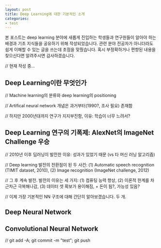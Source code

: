 ```yaml
---
layout: post
title: Deep Learning에 대한 기본적인 소개
categories:
- test
---
```


본 포스트는 deep learning 분야에 새롭게 진입하는 학생들과 연구원들이 알아야 하는 배경과 기초 지식들을 공유하기 위해 작성되었습니다. 관련 분야 전공자가 아니더라도 쉽게 이해할 수 있는 글을 쓰는데 초점을 맞췄습니다. 혹시 부정확하거나 편향된 내용을 찾으신다면 알려주시면 감사하겠습니다.

// 현재 작성 중...

## Deep Learning이란 무엇인가

// Machine learning의 분류와 deep learning의 positioning

// Artifical neural network 개념은 과거부터(1990?, 조사 필요) 존재함

// 하지만 2000년대까지 연구가 지지부진함, 이유: 학습이 너무 느려서?

## Deep Learning 연구의 기폭제: AlexNet의 ImageNet Challenge 우승

// 2010년 이후 딥러닝이 발전한 이유: 성과가 있었기 때문 (vs 타 머신 러닝 알고리즘)

// Deep learning 발전의 전환점이 된 두 사건: (1) Automatic speech recognition (TIMIT dataset, 2010), (2) Image recognition (ImageNet challenge, 2012)

// 그 후 계속 발전. 발전의 이유는 세 가지: (1) 컴퓨팅 능력 향상, (2) 이론적 한계를 차근차근 극복해나감, (3) 데이터 셋 확보가 용이해짐, + 돈이 됨?, 가능성 있음?

// 이제 가장 기본적인 NN 구조에 대해 간단히 알아보겠습니다. 두 개.

## Deep Neural Network


## Convolutional Neural Network





// git add -A; git commit -m "test"; git push
